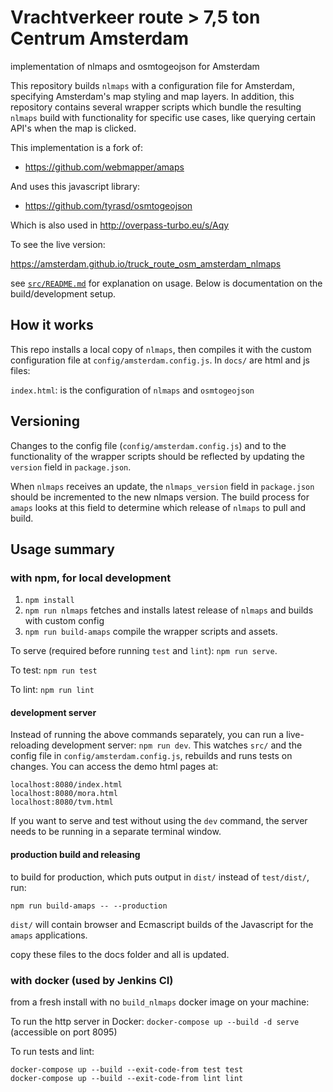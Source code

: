 # Vrachtverkeer route > 7,5 ton Centrum Amsterdam
implementation of nlmaps and osmtogeojson for Amsterdam

This repository builds `nlmaps` with a configuration file for Amsterdam, specifying Amsterdam's map styling and map layers. In addition, this repository contains several wrapper scripts which bundle the resulting `nlmaps` build with functionality for specific use cases, like querying certain API's when the map is clicked. 

This implementation is a fork of:
- https://github.com/webmapper/amaps

And uses this javascript library:
- https://github.com/tyrasd/osmtogeojson

Which is also used in http://overpass-turbo.eu/s/Aqy

To see the live version:

https://amsterdam.github.io/truck_route_osm_amsterdam_nlmaps


see [`src/README.md`](examples/README.md) for explanation on usage. Below is documentation on the build/development setup.

## How it works
This repo installs a local copy of `nlmaps`, then compiles it with the custom configuration file at `config/amsterdam.config.js`.
In `docs/` are html and js files:

 `index.html`: is the configuration of `nlmaps` and `osmtogeojson`


Versioning
----------
Changes to the config file (`config/amsterdam.config.js`) and to the functionality of the wrapper scripts should be reflected by updating the `version` field in `package.json`.

When `nlmaps` receives an update, the `nlmaps_version` field in `package.json` should be incremented to the new nlmaps version. The build process for `amaps` looks at this field to determine which release of `nlmaps` to pull and build.


Usage summary
-------------

### with npm, for local development

1. `npm install`
2. `npm run nlmaps` fetches and installs latest release of `nlmaps` and builds with custom config
3. `npm run build-amaps` compile the wrapper scripts and assets.

To serve (required before running `test` and `lint`): `npm run serve`.

To test: `npm run test`

To lint: `npm run lint`


#### development server
Instead of running the above commands separately, you can run a live-reloading development server: `npm run dev`. This watches `src/` and the config file in `config/amsterdam.config.js`, rebuilds and runs tests on changes. You can access the demo html pages at:

    localhost:8080/index.html
    localhost:8080/mora.html
    localhost:8080/tvm.html

If you want to serve and test without using the `dev` command, the server needs to be running in a separate terminal window.

#### production build and releasing

to build for production, which puts output in `dist/` instead of `test/dist/`, run:


`npm run build-amaps -- --production`

`dist/` will contain browser and Ecmascript builds of the Javascript for the `amaps` applications.

copy these files to the docs folder and all is updated.


### with docker (used by Jenkins CI)

from a fresh install with no `build_nlmaps` docker image on your machine:

To run the http server in Docker: `docker-compose up --build -d serve` (accessible on port 8095)

To run tests and lint:

    docker-compose up --build --exit-code-from test test
    docker-compose up --build --exit-code-from lint lint
